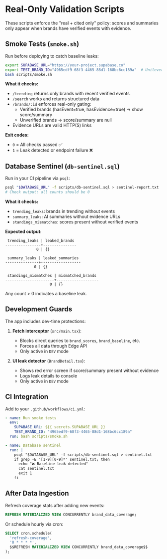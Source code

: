 # Real-Only Validation Scripts

These scripts enforce the "real + cited only" policy: scores and summaries only appear when brands have verified events with evidence.

## Smoke Tests (`smoke.sh`)

Run before deploying to catch baseline leaks:

```bash
export SUPABASE_URL="https://your-project.supabase.co"
export TEST_BRAND_ID="4965edf9-68f3-4465-88d1-168bc6cc189a"  # Unilever
bash scripts/smoke.sh
```

**What it checks:**
- `/trending` returns only brands with recent verified events
- `/search` works and returns structured data
- `/brands/:id` enforces real-only gating:
  - Verified brands (hasEvent=true, hasEvidence=true) → show score/summary
  - Unverified brands → score/summary are null
- Evidence URLs are valid HTTP(S) links

**Exit codes:**
- `0` = All checks passed ✅
- `1` = Leak detected or endpoint failure ❌

## Database Sentinel (`db-sentinel.sql`)

Run in your CI pipeline via `psql`:

```bash
psql "$DATABASE_URL" -f scripts/db-sentinel.sql > sentinel-report.txt
# Check output: all counts should be 0
```

**What it checks:**
- `trending_leaks`: brands in trending without events
- `summary_leaks`: AI summaries without evidence URLs
- `standings_mismatches`: scores present without verified events

**Expected output:**
```
 trending_leaks | leaked_brands 
----------------+---------------
              0 | {}

 summary_leaks | leaked_summaries 
---------------+------------------
             0 | {}

 standings_mismatches | mismatched_brands 
----------------------+-------------------
                    0 | {}
```

Any count > 0 indicates a baseline leak.

## Development Guards

The app includes dev-time protections:

1. **Fetch interceptor** (`src/main.tsx`):
   - Blocks direct queries to `brand_scores`, `brand_baseline`, etc.
   - Forces all data through Edge API
   - Only active in `DEV` mode

2. **UI leak detector** (`BrandDetail.tsx`):
   - Shows red error screen if score/summary present without evidence
   - Logs leak details to console
   - Only active in `DEV` mode

## CI Integration

Add to your `.github/workflows/ci.yml`:

```yaml
- name: Run smoke tests
  env:
    SUPABASE_URL: ${{ secrets.SUPABASE_URL }}
    TEST_BRAND_ID: "4965edf9-68f3-4465-88d1-168bc6cc189a"
  run: bash scripts/smoke.sh

- name: Database sentinel
  run: |
    psql "$DATABASE_URL" -f scripts/db-sentinel.sql > sentinel.txt
    if grep -E '[1-9][0-9]*' sentinel.txt; then
      echo "❌ Baseline leak detected"
      cat sentinel.txt
      exit 1
    fi
```

## After Data Ingestion

Refresh coverage stats after adding new events:

```sql
REFRESH MATERIALIZED VIEW CONCURRENTLY brand_data_coverage;
```

Or schedule hourly via cron:

```sql
SELECT cron.schedule(
  'refresh-coverage',
  '0 * * * *',
  $$REFRESH MATERIALIZED VIEW CONCURRENTLY brand_data_coverage$$
);
```

